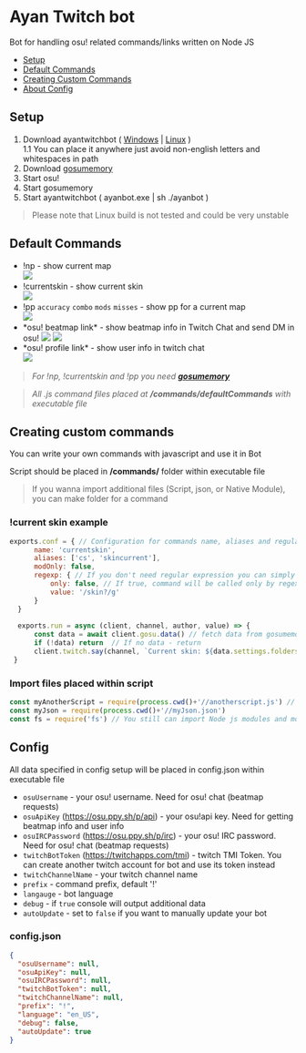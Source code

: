 # Ayan Twitch bot
Bot for handling osu! related commands/links written on Node JS

* [Setup](#setup)
* [Default Commands](#default-commands)
* [Creating Custom Commands](#creating-custom-commands)
* [About Config](#config)

## Setup
1. Download ayantwitchbot ( [Windows](https://github.com/robloxxa/ayantwitchbot/releases/latest/download/ayanbot.exe) | [Linux](https://github.com/robloxxa/ayantwitchbot/releases/latest/download/ayanbot) )\
    1.1 You can place it anywhere just avoid non-english letters and whitespaces in path
2. Download [gosumemory](https://github.com/l3lackShark/gosumemory)
3. Start osu!
4. Start gosumemory
5. Start ayantwitchbot ( ayanbot.exe | sh ./ayanbot )
>Please note that Linux build is not tested and could be very unstable
## Default Commands
* !np - show current map\
![](https://i.imgur.com/h11lplS.png)
* !currentskin - show current skin\
![](https://i.imgur.com/FQF8hyu.png)
* !pp `accuracy` `combo` `mods` `misses` - show pp for a current map\
![](https://i.imgur.com/tWvCToL.png)
* \*osu! beatmap link\* - show beatmap info in Twitch Chat and send DM in osu!
![](https://i.imgur.com/9U96S1V.png)
![](https://i.imgur.com/JWBnvTt.png)
* \*osu! profile link\* - show user info in twitch chat\
![](https://i.imgur.com/oMnI2k5.png)
>*For !np, !currentskin and !pp you need **[gosumemory](https://github.com/l3lackShark/gosumemory)***

>*All .js command files placed at **/commands/defaultCommands** with executable file*
## Creating custom commands
You can write your own commands with javascript and use it in Bot

Script should be placed in **/commands/** folder within executable file
>If you wanna import additional files (Script, json, or Native Module), you can make folder for a command
### !current skin example
```javascript
exports.conf = { // Configuration for commands name, aliases and regular expression
      name: 'currentskin',
      aliases: ['cs', 'skincurrent'],
      modOnly: false,
      regexp: { // If you don't need regular expression you can simply delete this object
          only: false, // If true, command will be called only by regexp
          value: '/skin?/g'
      }
  }
  
  exports.run = async (client, channel, author, value) => {
      const data = await client.gosu.data() // fetch data from gosumemory (./api/gosu.js)
      if (!data) return  // If no data - return
      client.twitch.say(channel, `Current skin: ${data.settings.folders.skin}`) 
 }
```
### Import files placed within script
```javascript
const myAnotherScript = require(process.cwd()+'//anotherscript.js') // If file placed within script
const myJson = require(process.cwd()+'//myJson.json')
const fs = require('fs') // You still can import Node js modules and modules listed in package json
```
## Config
All data specified in config setup will be placed in config.json within executable file
* `osuUsername` - your osu! username. Need for osu! chat (beatmap requests)
* `osuApiKey` (https://osu.ppy.sh/p/api) - your osu!api key. Need for getting beatmap info and user info
* `osuIRCPassword` (https://osu.ppy.sh/p/irc) - your osu! IRC password. Need for osu! chat (beatmap requests)
* `twitchBotToken` (https://twitchapps.com/tmi) - twitch TMI Token. You can create another twitch account for bot and use its token instead
* `twitchChannelName` - your twitch channel name
* `prefix` - command prefix, default '!'
* `langauge` - bot language
* `debug` - if `true` console will output additional data
* `autoUpdate` - set to `false` if you want to manually update your bot
### config.json
```json
{
  "osuUsername": null, 
  "osuApiKey": null, 
  "osuIRCPassword": null, 
  "twitchBotToken": null,
  "twitchChannelName": null,
  "prefix": "!",
  "language": "en_US",
  "debug": false, 
  "autoUpdate": true 
}
```
